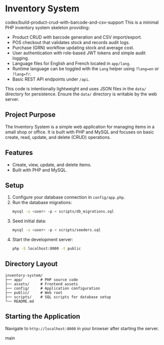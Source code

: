 # Inventory System

codex/build-product-crud-with-barcode-and-csv-support
This is a minimal PHP inventory system skeleton providing:

- Product CRUD with barcode generation and CSV import/export.
- POS checkout that validates stock and records audit logs.
- Purchase (GRN) workflow updating stock and average cost.
- User authentication with role-based JWT tokens and simple audit logging.
- Language files for English and French located in `app/lang`.
- Runtime language can be toggled with the `Lang` helper using `?lang=en` or `?lang=fr`.
- Basic REST API endpoints under `/api`.

This code is intentionally lightweight and uses JSON files in the `data/` directory for persistence. Ensure the `data/` directory is writable by the web server.

## Project Purpose
The Inventory System is a simple web application for managing items in a small shop or office.
It is built with PHP and MySQL and focuses on basic create, read, update, and delete (CRUD) operations.

## Features
- Create, view, update, and delete items.
- Built with PHP and MySQL.

## Setup
1. Configure your database connection in `config/app.php`.
2. Run the database migrations:
   ```bash
   mysql -u <user> -p < scripts/db_migrations.sql
   ```
3. Seed initial data:
   ```bash
   mysql -u <user> -p < scripts/seeders.sql
   ```
4. Start the development server:
   ```bash
   php -S localhost:8000 -t public
   ```

## Directory Layout
```
inventory-system/
├── app/        # PHP source code
├── assets/     # Frontend assets
├── config/     # Application configuration
├── public/     # Web root
├── scripts/    # SQL scripts for database setup
└── README.md
```

## Starting the Application
Navigate to `http://localhost:8000` in your browser after starting the server.

main
